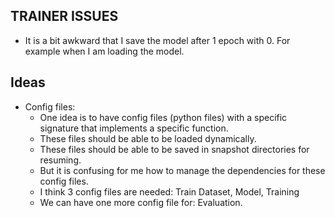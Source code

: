 ## TRAINER ISSUES

* It is a bit awkward that I save the model after 1 epoch with 0. For example when I am loading the model.



## Ideas

* Config files:
    - One idea is to have config files (python files) with a specific signature that implements a specific function.
    - These files should be able to be loaded dynamically.
    - These files should be able to be saved in snapshot directories for resuming.
    - But it is confusing for me how to manage the dependencies for these config files.
    - I think 3 config files are needed: Train Dataset, Model, Training
    - We can have one more config file for: Evaluation. 